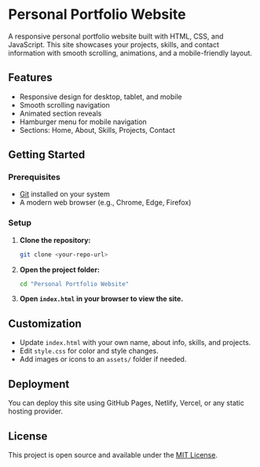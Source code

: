 # Personal Portfolio Website

A responsive personal portfolio website built with HTML, CSS, and JavaScript. This site showcases your projects, skills, and contact information with smooth scrolling, animations, and a mobile-friendly layout.

## Features
- Responsive design for desktop, tablet, and mobile
- Smooth scrolling navigation
- Animated section reveals
- Hamburger menu for mobile navigation
- Sections: Home, About, Skills, Projects, Contact

## Getting Started

### Prerequisites
- [Git](https://git-scm.com/) installed on your system
- A modern web browser (e.g., Chrome, Edge, Firefox)

### Setup
1. **Clone the repository:**
   ```bash
   git clone <your-repo-url>
   ```
2. **Open the project folder:**
   ```bash
   cd "Personal Portfolio Website"
   ```
3. **Open `index.html` in your browser to view the site.**

## Customization
- Update `index.html` with your own name, about info, skills, and projects.
- Edit `style.css` for color and style changes.
- Add images or icons to an `assets/` folder if needed.

## Deployment
You can deploy this site using GitHub Pages, Netlify, Vercel, or any static hosting provider.

## License
This project is open source and available under the [MIT License](LICENSE).
